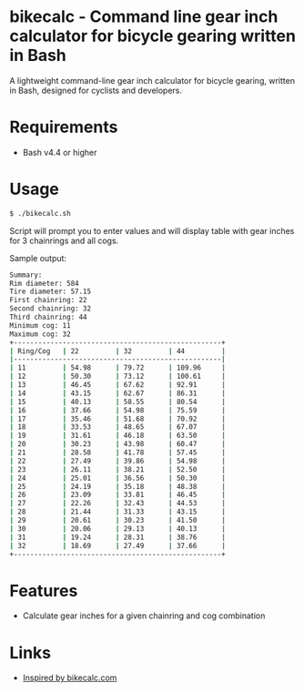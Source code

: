 # bikecalc - Command line gear inch calculator for bicycle gearing written in Bash

A lightweight command-line gear inch calculator for bicycle gearing, written in Bash, designed for cyclists and developers.

# Requirements

- Bash v4.4 or higher

# Usage

```bash
$ ./bikecalc.sh
```

Script will prompt you to enter values and will display table with gear inches
for 3 chainrings and all cogs.

Sample output:

```bash
Summary:
Rim diameter: 584
Tire diameter: 57.15
First chainring: 22
Second chainring: 32
Third chainring: 44
Minimum cog: 11
Maximum cog: 32
+---------------------------------------------------+
| Ring/Cog   | 22         | 32         | 44         |
|---------------------------------------------------|
| 11         | 54.98      | 79.72      | 109.96     |
| 12         | 50.30      | 73.12      | 100.61     |
| 13         | 46.45      | 67.62      | 92.91      |
| 14         | 43.15      | 62.67      | 86.31      |
| 15         | 40.13      | 58.55      | 80.54      |
| 16         | 37.66      | 54.98      | 75.59      |
| 17         | 35.46      | 51.68      | 70.92      |
| 18         | 33.53      | 48.65      | 67.07      |
| 19         | 31.61      | 46.18      | 63.50      |
| 20         | 30.23      | 43.98      | 60.47      |
| 21         | 28.58      | 41.78      | 57.45      |
| 22         | 27.49      | 39.86      | 54.98      |
| 23         | 26.11      | 38.21      | 52.50      |
| 24         | 25.01      | 36.56      | 50.30      |
| 25         | 24.19      | 35.18      | 48.38      |
| 26         | 23.09      | 33.81      | 46.45      |
| 27         | 22.26      | 32.43      | 44.53      |
| 28         | 21.44      | 31.33      | 43.15      |
| 29         | 20.61      | 30.23      | 41.50      |
| 30         | 20.06      | 29.13      | 40.13      |
| 31         | 19.24      | 28.31      | 38.76      |
| 32         | 18.69      | 27.49      | 37.66      |
+---------------------------------------------------+
```

# Features

- Calculate gear inches for a given chainring and cog combination

# Links

- [Inspired by bikecalc.com](https://www.bikecalc.com/archives/gear-inches.html)
